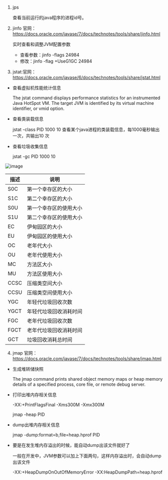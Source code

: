 1. jps
 
   查看当前运行的java程序的进程id号。

2. jinfo 官网：https://docs.oracle.com/javase/7/docs/technotes/tools/share/jinfo.html

    实时查看和调整JVM配置参数
    - 查看参数：jinfo -flags 24984
    - 修改：jinfo -flag +UseG1GC 24984

3. jstat:官网：https://docs.oracle.com/javase/6/docs/technotes/tools/share/jstat.html

- 查看虚拟机性能统计信息

    The jstat command displays performance statistics for an instrumented Java HotSpot VM. The target JVM is identified by its virtual machine identifier, or vmid option.

- 查看类装载信息

    jstat -class PID 1000 10 查看某个java进程的类装载信息，每1000毫秒输出一次，共输出10 次

- 查看垃圾收集信息
  
    jstat -gc PID 1000 10

![image](http://java-run-blog.oss-cn-zhangjiakou.aliyuncs.com/file/05dcf5e9a1a84a8a8ca0fc45259e1606)

描述|说明
---|---
S0C|第一个幸存区的大小
S1C|第二个幸存区的大小
S0U|第一个幸存区的使用大小
S1U|第二个幸存区的使用大小
EC|伊甸园区的大小
EU|伊甸园区的使用大小
OC|老年代大小
OU|老年代使用大小
MC|方法区大小
MU|方法区使用大小
CCSC|压缩类空间大小
CCSU|压缩类空间使用大小
YGC|年轻代垃圾回收次数
YGCT|年轻代垃圾回收消耗时间
FGC|老年代垃圾回收次数
FGCT|老年代垃圾回收消耗时间
GCT|垃圾回收消耗总时间

4. jmap 官网：https://docs.oracle.com/javase/7/docs/technotes/tools/share/jmap.html
- 生成堆转储快照

    The jmap command prints shared object memory maps or heap memory details of a specified process, core file, or remote debug server.

- 打印出堆内存相关信息

    -XX:+PrintFlagsFinal -Xms300M -Xmx300M

    jmap -heap PID

 - dump出堆内存相关信息
  
    jmap -dump:format=b,file=heap.hprof PID


- 要是在发生堆内存溢出的时候，能自动dump出该文件就好了
 
    一般在开发中，JVM参数可以加上下面两句，这样内存溢出时，会自动dump出该文件

    -XX:+HeapDumpOnOutOfMemoryError -XX:HeapDumpPath=heap.hprof